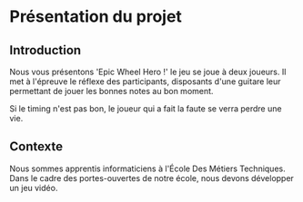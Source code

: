 # Présentation du projet

## Introduction

Nous vous présentons &#39;Epic Wheel Hero !&#39; le jeu se joue à deux joueurs. Il met à l&#39;épreuve le réflexe des participants, disposants d&#39;une guitare leur permettant de jouer les bonnes notes au bon moment.

Si le timing n&#39;est pas bon, le joueur qui a fait la faute se verra perdre une vie.

## Contexte

Nous sommes apprentis informaticiens à l&#39;École Des Métiers Techniques. 
Dans le cadre des portes-ouvertes de notre école, nous devons développer un jeu vidéo.
